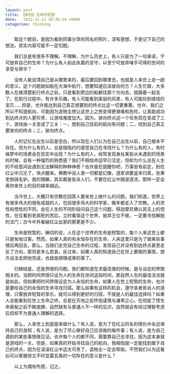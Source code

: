 ```yaml
---
layout: post
title: 【原创】生命的短暂
date:   2012-12-12 20:36:24 +0800
categories: thinking
---
```

　　取这个题目，是因为看到同事分享的同名的照片，深有感想，于是记下自己的想法，其实内容可能不一定切题。

　　我们总是有很多不理解。不理解，为什么历史上，有人只是为了一句承诺，宁可放弃自己的生命？为什么有人如此执着的坚守，以至宁可放弃唾手可得的世间的享受与荣华？

　　没有人能说清自己是从哪里来的，最后要回到哪里去，也就是人来世上走一趟的意义。这个问题就如船在大海中航行，想要知道应该驶向何方？人生忙碌，大多数人在搞清楚航行终点之前，只是看到旁边的船都往那个方向去，就跟着一起去了。在航行过程中，有许多乐趣，有人可能看到美丽的风景，有人可能捡到值钱的宝贝……但是，也许能达到自己真正想要到的终点比这一切更重要。也许，我们之所以不知道航向，可能因为造物主想让这世上之旅变得更艰难和危险，让真能成功到达终点的人更珍贵，让游戏难度加大。因为，驶向终点这一个任务现在变成了三个，游戏由一关变成了三关：一，想到自己目前的航向有问题；二，找到自己真正要驶向的终点；三，驶向终点。

　　人的记忆在出生以前是空白，所以现在人们认为在自己出生以前，自己根本不存在。但为什么有的人，总是隐隐约约感觉自己在寻找什么？为什么有的人，有时候梦中的场景会在现实中出现？为什么有的人，经常发现身处某些从未遇到的场景的时候，会有一种强烈的熟悉感？我们不相信命运早已注定，但却为什么总在人生的不经意间会遇到无法解释的种种神奇？也许是在提醒你吧，万事皆有前定，别在红尘中沉沦了，快点醒来。佛教中说人类一切都是幻像，道家讲要返本归真，张果老倒骑毛驴。我的理解，其实都是告诉人们，不要在红尘中随波逐流，那样一定会离你来世上的目的越来越远。

　　当今世上，大概只有宗教在回答人要来世上做什么的问题。我们知道，世界上有很多伟大的很有成就的人，包括很多伟大的科学家，晚年都走入了宗教。人的灵性和悟性的不同，会在人生的不同阶段问自己这个问题。释迦摩尼佛以其无上的悟性，在仅看到老病死的苦后，立时看穿这个世界，放弃王位不做，一定要寻找解脱的法门；古今中外看破红尘出家的那更是不少。

　　生命是短暂的，确切的说，人在这个世界的生命是短暂的，每个人来这世上都只是匆匆过客。然而，如果人真的有永恒存在的生命，人来这里只是为了做某些事情后再回去，那么，当我们走完自己生命的过程，发现自己并没有到达终点甚至走反了方向，那将是多么悲哀。反过来，如果人真的知道自己在世上要做的事情，想方设法去把他完成，也就是顺理成章的事了。

　　归根结底，还是界限的问题。我们都知道在求最佳值的时候，是与设定的界限相关的。当把时间界限只设为人的生命在世间这段时间，那自然人生的最佳活法就是如此。但如果把时间界限设定为人永恒的生命，如果人在世上短暂的生命，也许是要给自己的永恒的生命寻找归宿。那么如果有这样的机会，遵守圣者告诉人的道理，只需放弃短暂的享乐，就可以得到更好的归宿，不就是人的最佳选择吗？如果人总能看到在世上生命之终，总是在天地之前怀抱谨慎与谦卑之心，在彻底了悟生命奥秘之前不敢放肆，自然就有与普通人不一样的见识，自然就会有经过理智考虑后但却不为普通人理解的选择。

　　那么，人来世上到底是来做什么？有人说，是为了在红尘的名利情仇中永远保持自己的良知；有人说，是为了尽心做好自己应该做的每件事；有人说，是为自己遇到的某些事情做见证。也许每个人的都不同，需要靠自己去寻找，因为这本身就是游戏的一关。但是，如果真的开始寻找自己的航向，我相信就一定能找到属于自己的终点，因为在滚滚红尘中这太可贵了，造物主一定会帮助。不然我们以为这看似可以掌握但又不时显露玄奥的一切存在的意义是什么？

　　以上为偶有所感，记之。
